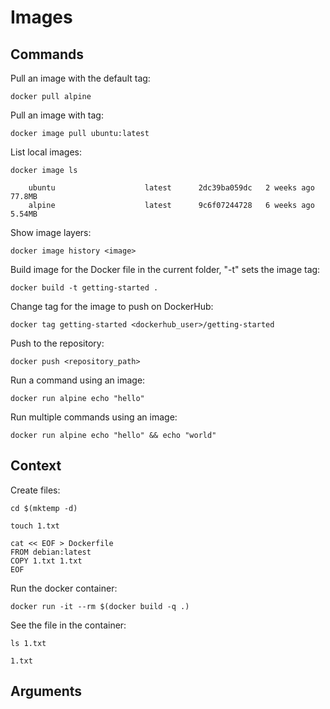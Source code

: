 # Images

## Commands

Pull an image with the default tag:

```shell
docker pull alpine
```

Pull an image with tag:

```shell
docker image pull ubuntu:latest
```

List local images:

```shell
docker image ls
```
```output
    ubuntu                    latest      2dc39ba059dc   2 weeks ago    77.8MB
    alpine                    latest      9c6f07244728   6 weeks ago    5.54MB
```

Show image layers:

```shell
docker image history <image>
```

Build image for the Docker file in the current folder, "-t" sets the image tag:

```shell
docker build -t getting-started .
```

Change tag for the image to push on DockerHub:

```shell
docker tag getting-started <dockerhub_user>/getting-started
```

Push to the repository:

```shell
docker push <repository_path>
```

Run a command using an image:

```shell
docker run alpine echo "hello"
```

Run multiple commands using an image:

```shell
docker run alpine echo "hello" && echo "world"
```

## Context

Create files:

```shell
cd $(mktemp -d)

touch 1.txt

cat << EOF > Dockerfile
FROM debian:latest
COPY 1.txt 1.txt
EOF
```

Run the docker container:

```shell
docker run -it --rm $(docker build -q .)
```

See the file in the container:

```shell
ls 1.txt
```

```output
1.txt
```

## Arguments
